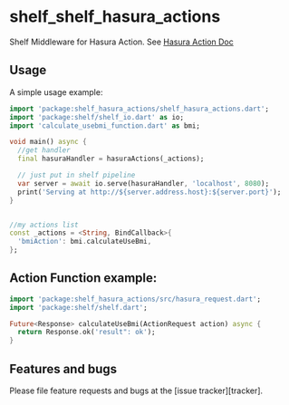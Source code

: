 # shelf_shelf_hasura_actions

Shelf Middleware for Hasura Action. See [Hasura Action Doc](https://hasura.io/docs/latest/graphql/core/actions/index.html)

## Usage

A simple usage example:

```dart
import 'package:shelf_hasura_actions/shelf_hasura_actions.dart';
import 'package:shelf/shelf_io.dart' as io;
import 'calculate_usebmi_function.dart' as bmi;

void main() async {
  //get handler
  final hasuraHandler = hasuraActions(_actions);

  // just put in shelf pipeline
  var server = await io.serve(hasuraHandler, 'localhost', 8080);
  print('Serving at http://${server.address.host}:${server.port}');
}


//my actions list
const _actions = <String, BindCallback>{
  'bmiAction': bmi.calculateUseBmi,
};
```

## Action Function example:

```dart
import 'package:shelf_hasura_actions/src/hasura_request.dart';
import 'package:shelf/shelf.dart';

Future<Response> calculateUseBmi(ActionRequest action) async {
  return Response.ok('result": ok');
}
```




## Features and bugs

Please file feature requests and bugs at the [issue tracker][tracker].

